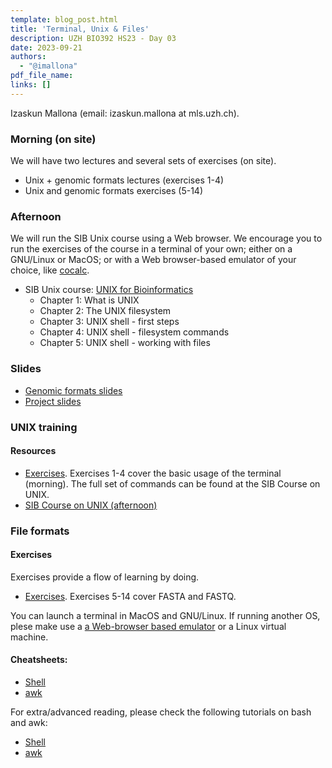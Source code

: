 ```yaml
---
template: blog_post.html
title: 'Terminal, Unix & Files'
description: UZH BIO392 HS23 - Day 03
date: 2023-09-21
authors:
  - "@imallona"
pdf_file_name: 
links: []
---
```


Izaskun Mallona (email: izaskun.mallona at mls.uzh.ch).

### Morning (on site)

We will have two lectures and several sets of exercises (on site).

* Unix + genomic formats lectures (exercises 1-4)
* Unix and genomic formats exercises (5-14)

### Afternoon

We will run the SIB Unix course using a Web browser. We encourage you to run the exercises of the course in a terminal of your own; either on a GNU/Linux or MacOS; or with a Web browser-based emulator of your choice, like [cocalc](https://cocalc.com/app?anonymous=terminal).

* SIB Unix course: [UNIX for Bioinformatics](https://edu.sib.swiss/pluginfile.php/2878/mod_resource/content/4/couselab-html/content.html)
   - Chapter 1: What is UNIX
   - Chapter 2: The UNIX filesystem
   - Chapter 3: UNIX shell - first steps
   - Chapter 4: UNIX shell - filesystem commands
   - Chapter 5: UNIX shell - working with files

<!--more-->

### Slides

* [Genomic formats slides](https://github.com/compbiozurich/UZH-BIO392/blob/master/course-material/2023/imallona/genomic_file_formats.pdf)
* [Project slides](https://github.com/compbiozurich/UZH-BIO392/blob/master/course-material/2023/imallona/bio392_project.pdf)


### UNIX training

#### Resources

* [Exercises](https://github.com/compbiozurich/UZH-BIO392/blob/master/course-material/2023/imallona/exercises.md). Exercises 1-4 cover the basic usage of the terminal (morning). The full set of commands can be found at the SIB Course on UNIX.
* [SIB Course on UNIX (afternoon)](https://edu.sib.swiss/pluginfile.php/2878/mod_resource/content/4/couselab-html/content.html)

### File formats

#### Exercises

Exercises provide a flow of learning by doing.

* [Exercises](https://github.com/compbiozurich/UZH-BIO392/blob/master/course-material/2022/imallona/exercises.md). Exercises 5-14 cover FASTA and FASTQ.

You can launch a terminal in MacOS and GNU/Linux. If running another OS, plese make use a [a Web-browser based emulator](https://cocalc.com/app?anonymous=terminal) or a Linux virtual machine.

#### Cheatsheets:

* [Shell](https://files.fosswire.com/2007/08/fwunixref.pdf)
* [awk](https://gist.github.com/Rafe/3102414)

For extra/advanced reading, please check the following tutorials on bash and awk:

* [Shell](http://www.grymoire.com/Unix/Sh.html)
* [awk](http://www.grymoire.com/Unix/Awk.html)
